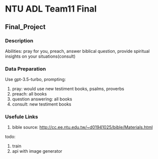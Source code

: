 # NTU ADL Team11 Final

## Final_Project

### Description
Abilities: pray for you, preach, answer biblical question, provide spiritual insights on your situations(consult)

### Data Preparation
Use gpt-3.5-turbo,
prompting:
1. pray: would use new testiment books, psalms, proverbs
2. preach: all books
3. question answering: all books
4. consult: new testiment books

### Usefule Links
1. bible source: http://cc.ee.ntu.edu.tw/~d01941025/bible/Materials.html

todo:
1. train
2. api with image generator
